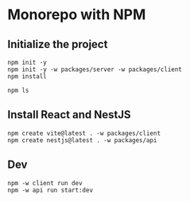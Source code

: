 # Monorepo with NPM

## Initialize the project

```
npm init -y
npm init -y -w packages/server -w packages/client
npm install

npm ls
```

## Install React and NestJS

```
npm create vite@latest . -w packages/client
npm create nestjs@latest . -w packages/api
```

## Dev

```
npm -w client run dev
npm -w api run start:dev
```
